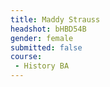 ```yaml
---
title: Maddy Strauss
headshot: bHBD54B
gender: female
submitted: false
course:
 - History BA
---
```

